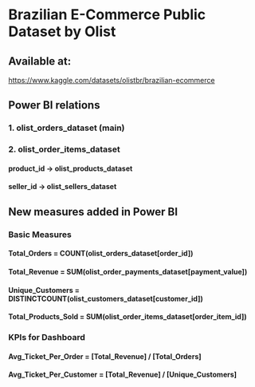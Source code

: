 # Brazilian E-Commerce Public Dataset by Olist

## Available at:
https://www.kaggle.com/datasets/olistbr/brazilian-ecommerce

## Power BI relations

### 1. olist_orders_dataset (main)
### 2. olist_order_items_dataset
#### product_id -> olist_products_dataset
#### seller_id -> olist_sellers_dataset

## New measures added in Power BI

### Basic Measures
#### Total_Orders = COUNT(olist_orders_dataset[order_id])
#### Total_Revenue = SUM(olist_order_payments_dataset[payment_value])
#### Unique_Customers = DISTINCTCOUNT(olist_customers_dataset[customer_id])
#### Total_Products_Sold = SUM(olist_order_items_dataset[order_item_id])

### KPIs for Dashboard
#### Avg_Ticket_Per_Order = [Total_Revenue] / [Total_Orders]
#### Avg_Ticket_Per_Customer = [Total_Revenue] / [Unique_Customers]

